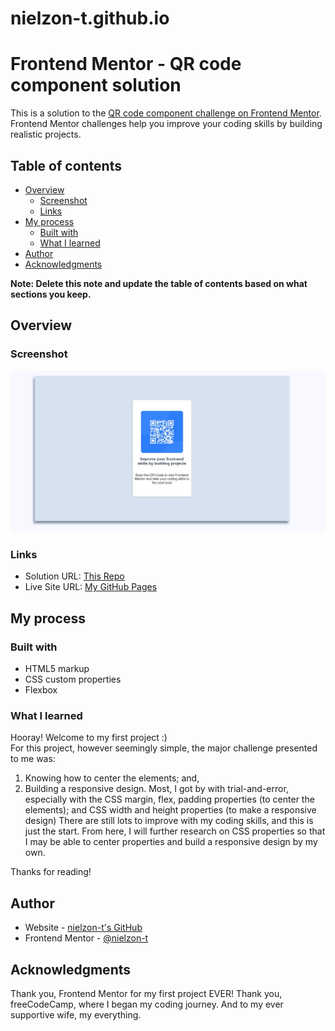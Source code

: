 # nielzon-t.github.io
# Frontend Mentor - QR code component solution

This is a solution to the [QR code component challenge on Frontend Mentor](https://www.frontendmentor.io/challenges/qr-code-component-iux_sIO_H). Frontend Mentor challenges help you improve your coding skills by building realistic projects. 

## Table of contents

- [Overview](#overview)
  - [Screenshot](#screenshot)
  - [Links](#links)
- [My process](#my-process)
  - [Built with](#built-with)
  - [What I learned](#what-i-learned)
- [Author](#author)
- [Acknowledgments](#acknowledgments)

**Note: Delete this note and update the table of contents based on what sections you keep.**

## Overview

### Screenshot

![](https://github.com/nielzon-t/nielzon-t.github.io/blob/master/screenshot.jpeg)

### Links

- Solution URL: [This Repo](https://github.com/nielzon-t/nielzon-t.github.io/)
- Live Site URL: [My GitHub Pages](https://nielzon-t.github.io)

## My process

### Built with

- HTML5 markup
- CSS custom properties
- Flexbox

### What I learned

Hooray! Welcome to my first project :)  
For this project, however seemingly simple, the major challenge presented to me was:
  1.  Knowing how to center the elements; and,
  2.  Building a responsive design.
Most, I got by with trial-and-error, especially with the CSS margin, flex, padding properties (to center the elements); and CSS width and height properties (to make a responsive design)
There are still lots to improve with my coding skills, and this is just the start.
From here, I will further research on CSS properties so that I may be able to center properties and build a responsive design by my own.

Thanks for reading!

## Author

- Website - [nielzon-t's GitHub](https://www.github.com/nielzon-t/)
- Frontend Mentor - [@nielzon-t](https://www.frontendmentor.io/profile/nielzon-t)
  
## Acknowledgments

Thank you, Frontend Mentor for my first project EVER!
Thank you, freeCodeCamp, where I began my coding journey.
And to my ever supportive wife, my everything.
